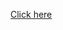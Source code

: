 <a href="https://www.geeksforgeeks.org/build-a-authentication-using-blockchain/" target="blank"> Click here </a> 





